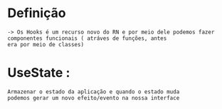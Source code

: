 # Definição

    -> Os Hooks é um recurso novo do RN e por meio dele podemos fazer componentes funcionais ( atráves de funções, antes
    era por meio de classes)

# UseState :

    Armazenar o estado da aplicação e quando o estado muda
    podemos gerar um novo efeito/evento na nossa interface
